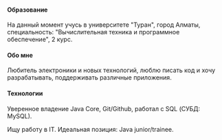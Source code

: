 #### Образование
На данный момент учусь в университете "Туран", город Алматы, специальность: "Вычислительная техника и программное обеспечение", 2 курс.

#### Обо мне
Любитель электроники и новых технологий, люблю писать код и хочу разрабатывать, поддерживать различные приложения. 

#### Технологии
Уверенное владение Java Core, Git/Github, работал с SQL (СУБД: MySQL).

Ищу работу в IT. Идеальная позиция: Java junior/trainee.
